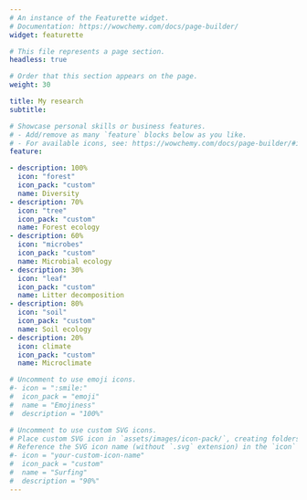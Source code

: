```yaml
---
# An instance of the Featurette widget.
# Documentation: https://wowchemy.com/docs/page-builder/
widget: featurette

# This file represents a page section.
headless: true

# Order that this section appears on the page.
weight: 30

title: My research
subtitle:

# Showcase personal skills or business features.
# - Add/remove as many `feature` blocks below as you like.
# - For available icons, see: https://wowchemy.com/docs/page-builder/#icons
feature:

- description: 100%
  icon: "forest"
  icon_pack: "custom"
  name: Diversity
- description: 70%
  icon: "tree"
  icon_pack: "custom"
  name: Forest ecology
- description: 60%
  icon: "microbes"
  icon_pack: "custom"
  name: Microbial ecology
- description: 30%
  icon: "leaf"
  icon_pack: "custom"
  name: Litter decomposition
- description: 80%
  icon: "soil"
  icon_pack: "custom"
  name: Soil ecology
- description: 20%
  icon: climate
  icon_pack: "custom"
  name: Microclimate

# Uncomment to use emoji icons.
#- icon = ":smile:"
#  icon_pack = "emoji"
#  name = "Emojiness"
#  description = "100%"  

# Uncomment to use custom SVG icons.
# Place custom SVG icon in `assets/images/icon-pack/`, creating folders if necessary.
# Reference the SVG icon name (without `.svg` extension) in the `icon` field.
#- icon = "your-custom-icon-name"
#  icon_pack = "custom"
#  name = "Surfing"
#  description = "90%"
---
```

